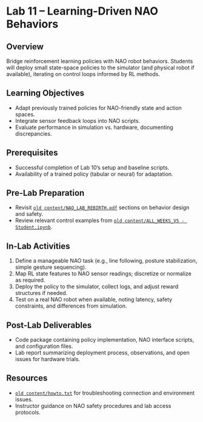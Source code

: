 # Lab 11 – Learning-Driven NAO Behaviors

## Overview
Bridge reinforcement learning policies with NAO robot behaviors. Students will deploy small state-space policies to the simulator (and physical robot if available), iterating on control loops informed by RL methods.

## Learning Objectives
- Adapt previously trained policies for NAO-friendly state and action spaces.
- Integrate sensor feedback loops into NAO scripts.
- Evaluate performance in simulation vs. hardware, documenting discrepancies.

## Prerequisites
- Successful completion of Lab 10’s setup and baseline scripts.
- Availability of a trained policy (tabular or neural) for adaptation.

## Pre-Lab Preparation
- Revisit [`old content/NAO_LAB_REBIRTH.pdf`](../../old%20content/NAO_LAB_REBIRTH.pdf) sections on behavior design and safety.
- Review relevant control examples from [`old content/ALL_WEEKS_V5 - Student.ipynb`](../../old%20content/ALL_WEEKS_V5%20-%20Student.ipynb).

## In-Lab Activities
1. Define a manageable NAO task (e.g., line following, posture stabilization, simple gesture sequencing).
2. Map RL state features to NAO sensor readings; discretize or normalize as required.
3. Deploy the policy to the simulator, collect logs, and adjust reward structures if needed.
4. Test on a real NAO robot when available, noting latency, safety constraints, and differences from simulation.

## Post-Lab Deliverables
- Code package containing policy implementation, NAO interface scripts, and configuration files.
- Lab report summarizing deployment process, observations, and open issues for hardware trials.

## Resources
- [`old content/howto.txt`](../../old%20content/howto.txt) for troubleshooting connection and environment issues.
- Instructor guidance on NAO safety procedures and lab access protocols.
